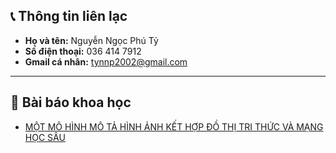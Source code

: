 ## 📞 Thông tin liên lạc

- **Họ và tên:** Nguyễn Ngọc Phú Tỷ
- **Số điện thoại:** 036 414 7912
- **Gmail cá nhân:** tynnp2002@gmail.com  

---

## 📄 Bài báo khoa học

- [MỘT MÔ HÌNH MÔ TẢ HÌNH ẢNH KẾT HỢP ĐỒ THỊ TRI THỨC VÀ MẠNG HỌC SÂU](https://drive.google.com/file/d/15ucdiNy73PfE_N6HGwQKgWaO0Egk54Zh/view?usp=sharing)
